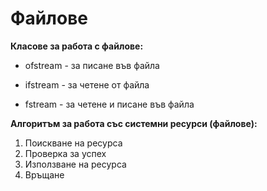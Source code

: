 # Файлове

**Класове за работа с файлове:**

- ofstream - за писане във файла

- ifstream - за четене от файла

- fstream - за четене и писане във файла

**Алгоритъм за работа със системни ресурси (файлове):**

1) Поискване на ресурса
2) Проверка за успех
3) Използване на ресурса
4) Връщане




